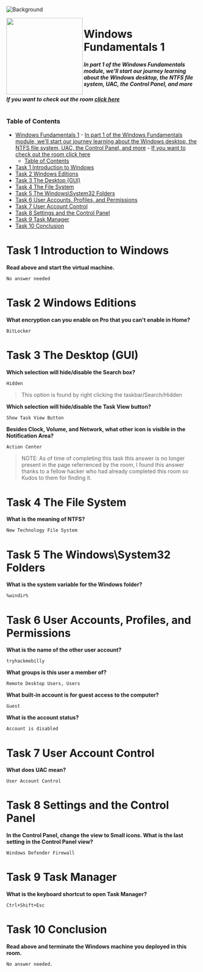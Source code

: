 ![Background](https://assets.tryhackme.com/room-banners/windows.png)

<img src="https://tryhackme-images.s3.amazonaws.com/room-icons/f08cdfbcd0340728fdfa7ceccd5e6234.png" width="200" height="200" align="left">

# Windows Fundamentals 1

##### In part 1 of the Windows Fundamentals module, we'll start our journey learning about the Windows desktop, the NTFS file system, UAC, the Control Panel, and more

##### If you want to check out the room [click here](https://tryhackme.com/room/windowsfundamentals1xbx)

#

### Table of Contents

- [Windows Fundamentals 1](#windows-fundamentals-1)
        - [In part 1 of the Windows Fundamentals module, we'll start our journey learning about the Windows desktop, the NTFS file system, UAC, the Control Panel, and more](#in-part-1-of-the-windows-fundamentals-module-well-start-our-journey-learning-about-the-windows-desktop-the-ntfs-file-system-uac-the-control-panel-and-more)
        - [If you want to check out the room click here](#if-you-want-to-check-out-the-room-click-here)
    - [Table of Contents](#table-of-contents)
- [Task 1 Introduction to Windows](#task-1-introduction-to-windows)
- [Task 2 Windows Editions](#task-2-windows-editions)
- [Task 3 The Desktop (GUI)](#task-3-the-desktop-gui)
- [Task 4 The File System](#task-4-the-file-system)
- [Task 5 The Windows\System32 Folders](#task-5-the-windowssystem32-folders)
- [Task 6 User Accounts, Profiles, and Permissions](#task-6-user-accounts-profiles-and-permissions)
- [Task 7 User Account Control](#task-7-user-account-control)
- [Task 8 Settings and the Control Panel](#task-8-settings-and-the-control-panel)
- [Task 9 Task Manager](#task-9-task-manager)
- [Task 10 Conclusion](#task-10-conclusion)

# Task 1 Introduction to Windows

**Read above and start the virtual machine.**

    No answer needed

# Task 2 Windows Editions

**What encryption can you enable on Pro that you can't enable in Home?**

    BitLocker

# Task 3 The Desktop (GUI)

**Which selection will hide/disable the Search box?**

    Hidden
> This option is found by right clicking the taskbar/Search/Hidden

**Which selection will hide/disable the Task View button?**

    Show Task View Button

**Besides Clock, Volume, and Network, what other icon is visible in the Notification Area?**

    Action Center
> NOTE: As of time of completing this task this answer is no longer present in the page referrenced by the room, I found this answer thanks to a fellow hacker who had already completed this room so Kudos to them for finding it.

# Task 4 The File System

**What is the meaning of NTFS?**

    New Technology File System

# Task 5 The Windows\System32 Folders

**What is the system variable for the Windows folder?**

    %windir%

# Task 6 User Accounts, Profiles, and Permissions

**What is the name of the other user account?**

    tryhackmebilly

**What groups is this user a member of?**

    Remote Desktop Users, Users
**What built-in account is for guest access to the computer?**

    Guest

**What is the account status?**

    Account is disabled

# Task 7 User Account Control

**What does UAC mean?**

    User Account Control

# Task 8 Settings and the Control Panel

**In the Control Panel, change the view to Small icons. What is the last setting in the Control Panel view?**

    Windows Defender Firewall

# Task 9 Task Manager

**What is the keyboard shortcut to open Task Manager?**

    Ctrl+Shift+Esc

# Task 10 Conclusion

**Read above and terminate the Windows machine you deployed in this room.**

    No answer needed.
